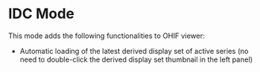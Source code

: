 # IDC Mode

This mode adds the following functionalities to OHIF viewer:
- Automatic loading of the latest derived display set of active series (no need to double-click the derived display set thumbnail in the left panel)
